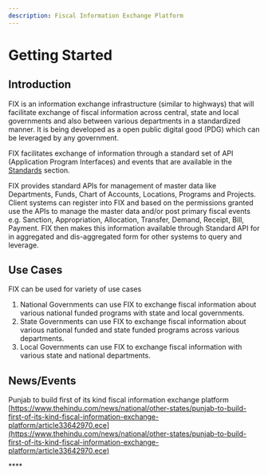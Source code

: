 ```yaml
---
description: Fiscal Information Exchange Platform
---
```


# Getting Started

## Introduction

FIX is an information exchange infrastructure \(similar to highways\) that will facilitate exchange of fiscal information across central, state and local governments and also between various departments in a standardized manner.  It is being developed as a open public digital good \(PDG\) which can be leveraged by any government. 

FIX facilitates exchange of information through a standard set of API \(Application Program Interfaces\)  and events that are available in the [Standards](platform/standards.md) section.

FIX provides standard APIs for management of master data like Departments, Funds, Chart of Accounts, Locations, Programs and Projects. Client systems can register into FIX and based on the permissions granted use the APIs to manage the master data and/or post primary fiscal events e.g. Sanction, Appropriation, Allocation, Transfer, Demand, Receipt, Bill, Payment. FIX then makes this information available through Standard API for in aggregated and dis-aggregated form for other systems to query and leverage. 

## Use Cases

FIX can be used for variety of use cases 

1. National Governments can use FIX to exchange fiscal information about various national funded programs with state and local governments.
2. State Governments can use FIX to exchange fiscal information about various national funded and state funded programs across various departments.
3. Local Governments can use FIX to exchange fiscal information with various state and national departments. 

## News/Events 

Punjab to build first of its kind fiscal information exchange platform [https://www.thehindu.com/news/national/other-states/punjab-to-build-first-of-its-kind-fiscal-information-exchange-platform/article33642970.ece](https://www.thehindu.com/news/national/other-states/punjab-to-build-first-of-its-kind-fiscal-information-exchange-platform/article33642970.ece)

\*\*\*\*

